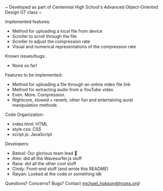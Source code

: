 ~ Developed as part of Centennial High School's Advanced Object-Oriented Design GT class ~

Implemented features:
- Method for uploading a local file from device
- Scroller to scroll through the file
- Scroller to adjust the compression rate
- Visual and numerical representations of the compression rate

Known issues/bugs:
- None so far!

Features to be implemented:
- Method for uploading a file through an online video file link
- Method for extracting audio from a YouTube video
- Even. More. Compression.
- Nightcore, slowed + reverb, other fun and entertaining aural manipulation methods

Code Organization:
- index.html: HTML
- style.css: CSS
- script.js: JavaScript

Developers:
- Batool: Our glorious team lead 🫡
- Alex: did all the Wavesurfer.js stuff
- Rana: did all the other cool stuff
- Cindy: Front-end stuff (and wrote this README)
- Raiyan: Looked at the code or something idk

Questions? Concerns? Bugs? Contact michael_hobson@hcpss.org!
